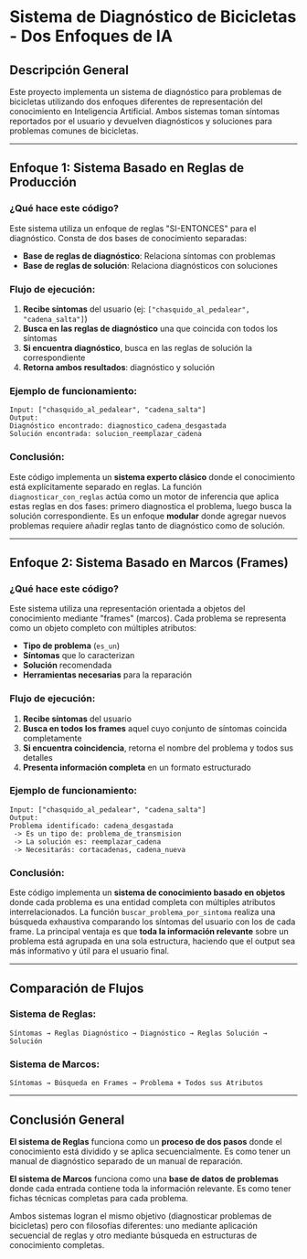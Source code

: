 # Sistema de Diagnóstico de Bicicletas - Dos Enfoques de IA

## Descripción General

Este proyecto implementa un sistema de diagnóstico para problemas de bicicletas utilizando dos enfoques diferentes de representación del conocimiento en Inteligencia Artificial. Ambos sistemas toman síntomas reportados por el usuario y devuelven diagnósticos y soluciones para problemas comunes de bicicletas.

---

## Enfoque 1: Sistema Basado en Reglas de Producción

### ¿Qué hace este código?
Este sistema utiliza un enfoque de reglas "SI-ENTONCES" para el diagnóstico. Consta de dos bases de conocimiento separadas:

- **Base de reglas de diagnóstico**: Relaciona síntomas con problemas
- **Base de reglas de solución**: Relaciona diagnósticos con soluciones

### Flujo de ejecución:
1. **Recibe síntomas** del usuario (ej: `["chasquido_al_pedalear", "cadena_salta"]`)
2. **Busca en las reglas de diagnóstico** una que coincida con todos los síntomas
3. **Si encuentra diagnóstico**, busca en las reglas de solución la correspondiente
4. **Retorna ambos resultados**: diagnóstico y solución

### Ejemplo de funcionamiento:
```
Input: ["chasquido_al_pedalear", "cadena_salta"]
Output: 
Diagnóstico encontrado: diagnostico_cadena_desgastada
Solución encontrada: solucion_reemplazar_cadena
```

### Conclusión:
Este código implementa un **sistema experto clásico** donde el conocimiento está explícitamente separado en reglas. La función `diagnosticar_con_reglas` actúa como un motor de inferencia que aplica estas reglas en dos fases: primero diagnostica el problema, luego busca la solución correspondiente. Es un enfoque **modular** donde agregar nuevos problemas requiere añadir reglas tanto de diagnóstico como de solución.

---

## Enfoque 2: Sistema Basado en Marcos (Frames)

### ¿Qué hace este código?
Este sistema utiliza una representación orientada a objetos del conocimiento mediante "frames" (marcos). Cada problema se representa como un objeto completo con múltiples atributos:

- **Tipo de problema** (`es_un`)
- **Síntomas** que lo caracterizan
- **Solución** recomendada
- **Herramientas necesarias** para la reparación

### Flujo de ejecución:
1. **Recibe síntomas** del usuario
2. **Busca en todos los frames** aquel cuyo conjunto de síntomas coincida completamente
3. **Si encuentra coincidencia**, retorna el nombre del problema y todos sus detalles
4. **Presenta información completa** en un formato estructurado

### Ejemplo de funcionamiento:
```
Input: ["chasquido_al_pedalear", "cadena_salta"]
Output:
Problema identificado: cadena_desgastada
 -> Es un tipo de: problema_de_transmision
 -> La solución es: reemplazar_cadena
 -> Necesitarás: cortacadenas, cadena_nueva
```

### Conclusión:
Este código implementa un **sistema de conocimiento basado en objetos** donde cada problema es una entidad completa con múltiples atributos interrelacionados. La función `buscar_problema_por_sintoma` realiza una búsqueda exhaustiva comparando los síntomas del usuario con los de cada frame. La principal ventaja es que **toda la información relevante** sobre un problema está agrupada en una sola estructura, haciendo que el output sea más informativo y útil para el usuario final.

---

## Comparación de Flujos

### Sistema de Reglas:
```
Síntomas → Reglas Diagnóstico → Diagnóstico → Reglas Solución → Solución
```

### Sistema de Marcos:
```
Síntomas → Búsqueda en Frames → Problema + Todos sus Atributos
```

---

## Conclusión General

**El sistema de Reglas** funciona como un **proceso de dos pasos** donde el conocimiento está dividido y se aplica secuencialmente. Es como tener un manual de diagnóstico separado de un manual de reparación.

**El sistema de Marcos** funciona como una **base de datos de problemas** donde cada entrada contiene toda la información relevante. Es como tener fichas técnicas completas para cada problema.

Ambos sistemas logran el mismo objetivo (diagnosticar problemas de bicicletas) pero con filosofías diferentes: uno mediante aplicación secuencial de reglas y otro mediante búsqueda en estructuras de conocimiento completas.